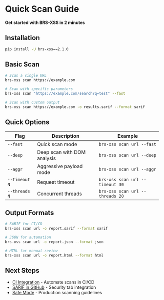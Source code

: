 # Quick Scan Guide

**Get started with BRS-XSS in 2 minutes**

## Installation

```bash
pip install -U brs-xss==2.1.0
```

## Basic Scan

```bash
# Scan a single URL
brs-xss scan https://example.com

# Scan with specific parameters
brs-xss scan "https://example.com/search?q=test" --fast

# Scan with custom output
brs-xss scan https://example.com -o results.sarif --format sarif
```

## Quick Options

| Flag | Description | Example |
|------|-------------|---------|
| `--fast` | Quick scan mode | `brs-xss scan url --fast` |
| `--deep` | Deep scan with DOM analysis | `brs-xss scan url --deep` |
| `--aggr` | Aggressive payload mode | `brs-xss scan url --aggr` |
| `--timeout N` | Request timeout | `brs-xss scan url --timeout 30` |
| `--threads N` | Concurrent threads | `brs-xss scan url --threads 20` |

## Output Formats

```bash
# SARIF for CI/CD
brs-xss scan url -o report.sarif --format sarif

# JSON for automation
brs-xss scan url -o report.json --format json

# HTML for manual review
brs-xss scan url -o report.html --format html
```

## Next Steps

- [CI Integration](ci-integration.md) - Automate scans in CI/CD
- [SARIF in GitHub](github-sarif.md) - Security tab integration
- [Safe Mode](safe-mode.md) - Production scanning guidelines
